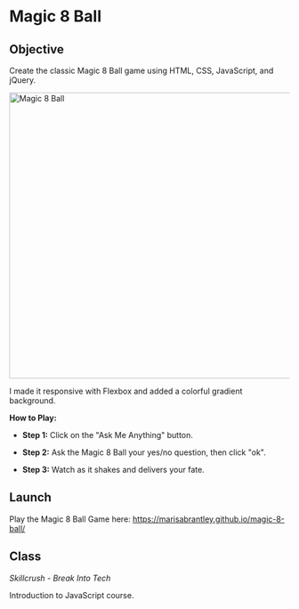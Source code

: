 # Magic 8 Ball

## Objective

Create the classic Magic 8 Ball game using HTML, CSS, JavaScript, and jQuery.

<img width="514" alt="Magic 8 Ball" src="https://user-images.githubusercontent.com/60168324/127259577-74e0ed39-8a6c-4b72-a5b3-775840e3d20f.png">

I made it responsive with Flexbox and added a colorful gradient background.

**How to Play:**

* **Step 1:** Click on the "Ask Me Anything" button.

* **Step 2:** Ask the Magic 8 Ball your yes/no question, then click "ok".

* **Step 3:** Watch as it shakes and delivers your fate.

## Launch

Play the Magic 8 Ball Game here: https://marisabrantley.github.io/magic-8-ball/

## Class
*Skillcrush - Break Into Tech*

Introduction to JavaScript course.

